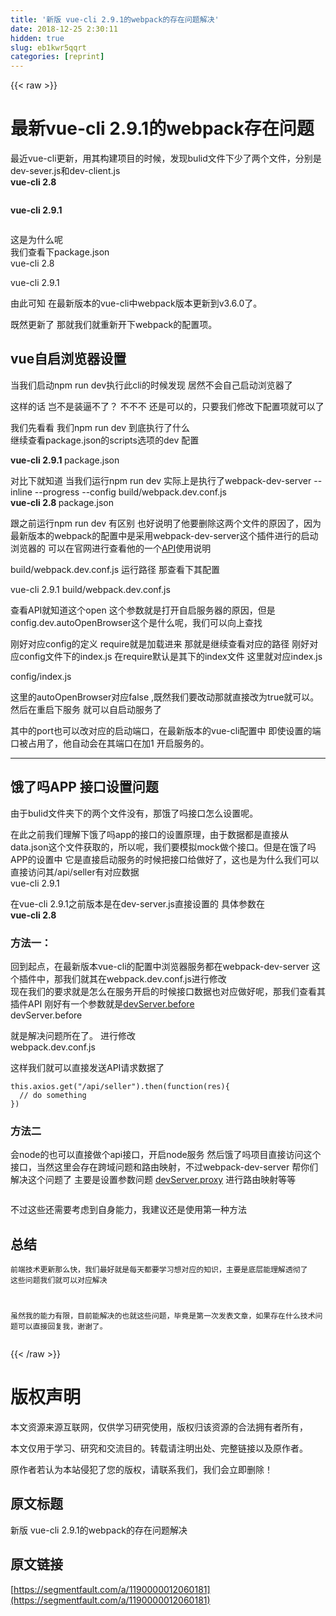 ```yaml
---
title: '新版 vue-cli 2.9.1的webpack的存在问题解决' 
date: 2018-12-25 2:30:11
hidden: true
slug: eb1kwr5qqrt
categories: [reprint]
---
```


{{< raw >}}

                    
<h1 id="articleHeader0">最新vue-cli 2.9.1的webpack存在问题</h1>
<p>最近vue-cli更新，用其构建项目的时候，发现bulid文件下少了两个文件，分别是dev-sever.js和dev-client.js  <br><strong> vue-cli 2.8  </strong></p>
<p><span class="img-wrap"><img data-src="https://sghuangrihuang.github.io/staticRepository/11-18/images/1.png" src="https://static.alili.techhttps://sghuangrihuang.github.io/staticRepository/11-18/images/1.png" alt="" title="" style="cursor: pointer; display: inline;"></span></p>
<p><strong>vue-cli 2.9.1  </strong> </p>
<p><span class="img-wrap"><img data-src="https://sghuangrihuang.github.io/staticRepository/11-18/images/2.png" src="https://static.alili.techhttps://sghuangrihuang.github.io/staticRepository/11-18/images/2.png" alt="" title="" style="cursor: pointer; display: inline;"></span></p>
<p>这是为什么呢  <br>我们查看下package.json   <br>vue-cli 2.8  <br><span class="img-wrap"><img data-src="https://sghuangrihuang.github.io/staticRepository/11-18/images/3.png" src="https://static.alili.techhttps://sghuangrihuang.github.io/staticRepository/11-18/images/3.png" alt="" title="" style="cursor: pointer; display: inline;"></span></p>
<p>vue-cli 2.9.1  <br><span class="img-wrap"><img data-src="https://sghuangrihuang.github.io/staticRepository/11-18/images/4.png" src="https://static.alili.techhttps://sghuangrihuang.github.io/staticRepository/11-18/images/4.png" alt="" title="" style="cursor: pointer;"></span></p>
<p>由此可知 在最新版本的vue-cli中webpack版本更新到v3.6.0了。   </p>
<p>既然更新了 那就我们就重新开下webpack的配置项。</p>
<h2 id="articleHeader1">vue自启浏览器设置</h2>
<p>当我们启动npm run dev执行此cli的时候发现 居然不会自己启动浏览器了  </p>
<p>这样的话 岂不是装逼不了？ 不不不 还是可以的，只要我们修改下配置项就可以了  </p>
<p>我们先看看 我们npm run dev 到底执行了什么<br>继续查看package.json的scripts选项的dev 配置  </p>
<p><strong>vue-cli 2.9.1  </strong>  package.json  <br><span class="img-wrap"><img data-src="https://sghuangrihuang.github.io/staticRepository/11-18/images/5.png" src="https://static.alili.techhttps://sghuangrihuang.github.io/staticRepository/11-18/images/5.png" alt="" title="" style="cursor: pointer; display: inline;"></span></p>
<p>对比下就知道 当我们运行npm run dev 实际上是执行了webpack-dev-server --inline --progress --config build/webpack.dev.conf.js  <br><strong>vue-cli 2.8  </strong>   package.json  <br><span class="img-wrap"><img data-src="https://sghuangrihuang.github.io/staticRepository/11-18/images/6.png" src="https://static.alili.techhttps://sghuangrihuang.github.io/staticRepository/11-18/images/6.png" alt="" title="" style="cursor: pointer; display: inline;"></span></p>
<p>跟之前运行npm run dev 有区别 也好说明了他要删除这两个文件的原因了，因为最新版本的webpack的配置中是采用webpack-dev-server这个插件进行的启动浏览器的 可以在官网进行查看他的一个<a href="https://doc.webpack-china.org/configuration/dev-server/" rel="nofollow noreferrer" target="_blank">API</a>使用说明</p>
<p>build/webpack.dev.conf.js  运行路径 那查看下其配置</p>
<p>vue-cli 2.9.1 build/webpack.dev.conf.js    <br><span class="img-wrap"><img data-src="https://sghuangrihuang.github.io/staticRepository/11-18/images/7.png" src="https://static.alili.techhttps://sghuangrihuang.github.io/staticRepository/11-18/images/7.png" alt="" title="" style="cursor: pointer;"></span></p>
<p>查看API就知道这个open 这个参数就是打开自启服务器的原因，但是config.dev.autoOpenBrowser这个是什么呢，我们可以向上查找  <br><span class="img-wrap"><img data-src="https://sghuangrihuang.github.io/staticRepository/11-18/images/8.png" src="https://static.alili.techhttps://sghuangrihuang.github.io/staticRepository/11-18/images/8.png" alt="" title="" style="cursor: pointer; display: inline;"></span></p>
<p>刚好对应config的定义 require就是加载进来 那就是继续查看对应的路径 刚好对应config文件下的index.js 在require默认是其下的index文件 这里就对应index.js  </p>
<p>config/index.js  <br><span class="img-wrap"><img data-src="https://sghuangrihuang.github.io/staticRepository/11-18/images/9.png" src="https://static.alili.techhttps://sghuangrihuang.github.io/staticRepository/11-18/images/9.png" alt="" title="" style="cursor: pointer; display: inline;"></span></p>
<p>这里的autoOpenBrowser对应false ,既然我们要改动那就直接改为true就可以。然后在重启下服务 就可以自启动服务了 </p>
<p>其中的port也可以改对应的启动端口，在最新版本的vue-cli配置中 即使设置的端口被占用了，他自动会在其端口在加1 开启服务的。</p>
<hr>
<h2 id="articleHeader2">饿了吗APP 接口设置问题</h2>
<p>由于bulid文件夹下的两个文件没有，那饿了吗接口怎么设置呢。  </p>
<p>在此之前我们理解下饿了吗app的接口的设置原理，由于数据都是直接从data.json这个文件获取的，所以呢，我们要模拟mock做个接口。但是在饿了吗APP的设置中 它是直接启动服务的时候把接口给做好了，这也是为什么我们可以直接访问其/api/seller有对应数据  <br>vue-cli 2.9.1 <span class="img-wrap"><img data-src="https://sghuangrihuang.github.io/staticRepository/11-18/images/10.png" src="https://static.alili.techhttps://sghuangrihuang.github.io/staticRepository/11-18/images/10.png" alt="" title="" style="cursor: pointer;"></span></p>
<p>在vue-cli 2.9.1之前版本是在dev-server.js直接设置的 具体参数在  <br><strong>vue-cli 2.8  </strong>  <br><span class="img-wrap"><img data-src="https://sghuangrihuang.github.io/staticRepository/11-18/images/11.png" src="https://static.alili.techhttps://sghuangrihuang.github.io/staticRepository/11-18/images/11.png" alt="" title="" style="cursor: pointer;"></span></p>
<h3 id="articleHeader3">方法一：</h3>
<p>回到起点，在最新版本vue-cli的配置中浏览器服务都在webpack-dev-server 这个插件中，那我们就其在webpack.dev.conf.js进行修改  <br>现在我们的要求就是怎么在服务开启的时候接口数据也对应做好呢，那我们查看其插件API 刚好有一个参数就是<a href="https://doc.webpack-china.org/configuration/dev-server/#devserver-before" rel="nofollow noreferrer" target="_blank">devServer.before</a>  <br>devServer.before  <br><span class="img-wrap"><img data-src="https://sghuangrihuang.github.io/staticRepository/11-18/images/12.png" src="https://static.alili.techhttps://sghuangrihuang.github.io/staticRepository/11-18/images/12.png" alt="" title="" style="cursor: pointer;"></span></p>
<p>就是解决问题所在了。 进行修改  <br>webpack.dev.conf.js<br><span class="img-wrap"><img data-src="https://sghuangrihuang.github.io/staticRepository/11-18/images/13.png" src="https://static.alili.techhttps://sghuangrihuang.github.io/staticRepository/11-18/images/13.png" alt="" title="" style="cursor: pointer;"></span></p>
<p>这样我们就可以直接发送API请求数据了</p>
<div class="widget-codetool" style="display:none;">
      <div class="widget-codetool--inner">
      <span class="selectCode code-tool" data-toggle="tooltip" data-placement="top" title="" data-original-title="全选"></span>
      <span type="button" class="copyCode code-tool" data-toggle="tooltip" data-placement="top" data-clipboard-text="this.axios.get(&quot;/api/seller&quot;).then(function(res){
  // do something
})" title="" data-original-title="复制"></span>
      <span type="button" class="saveToNote code-tool" data-toggle="tooltip" data-placement="top" title="" data-original-title="放进笔记"></span>
      </div>
      </div><pre class="javascript hljs"><code class="javascript"><span class="hljs-keyword">this</span>.axios.get(<span class="hljs-string">"/api/seller"</span>).then(<span class="hljs-function"><span class="hljs-keyword">function</span>(<span class="hljs-params">res</span>)</span>{
  <span class="hljs-comment">// do something</span>
})</code></pre>
<h3 id="articleHeader4">方法二</h3>
<p>会node的也可以直接做个api接口，开启node服务 然后饿了吗项目直接访问这个接口，当然这里会存在跨域问题和路由映射，不过webpack-dev-server 帮你们解决这个问题了 主要是设置参数问题 <a href="https://doc.webpack-china.org/configuration/dev-server/#devserver-proxy" rel="nofollow noreferrer" target="_blank">devServer.proxy</a> 进行路由映射等等  </p>
<p><span class="img-wrap"><img data-src="https://sghuangrihuang.github.io/staticRepository/11-18/images/14.png" src="https://static.alili.techhttps://sghuangrihuang.github.io/staticRepository/11-18/images/14.png" alt="" title="" style="cursor: pointer; display: inline;"></span></p>
<p>不过这些还需要考虑到自身能力，我建议还是使用第一种方法</p>
<h2 id="articleHeader5">总结</h2>
<div class="widget-codetool" style="display:none;">
      <div class="widget-codetool--inner">
      <span class="selectCode code-tool" data-toggle="tooltip" data-placement="top" title="" data-original-title="全选"></span>
      <span type="button" class="copyCode code-tool" data-toggle="tooltip" data-placement="top" data-clipboard-text="前端技术更新那么快，我们最好就是每天都要学习想对应的知识，主要是底层能理解透彻了 这些问题我们就可以对应解决

虽然我的能力有限，目前能解决的也就这些问题，毕竟是第一次发表文章，如果存在什么技术问题可以直接回复我，谢谢了。" title="" data-original-title="复制"></span>
      <span type="button" class="saveToNote code-tool" data-toggle="tooltip" data-placement="top" title="" data-original-title="放进笔记"></span>
      </div>
      </div><pre class="hljs"><code>前端技术更新那么快，我们最好就是每天都要学习想对应的知识，主要是底层能理解透彻了 这些问题我们就可以对应解决

虽然我的能力有限，目前能解决的也就这些问题，毕竟是第一次发表文章，如果存在什么技术问题可以直接回复我，谢谢了。</code></pre>

                
{{< /raw >}}

# 版权声明
本文资源来源互联网，仅供学习研究使用，版权归该资源的合法拥有者所有，

本文仅用于学习、研究和交流目的。转载请注明出处、完整链接以及原作者。

原作者若认为本站侵犯了您的版权，请联系我们，我们会立即删除！

## 原文标题
新版 vue-cli 2.9.1的webpack的存在问题解决

## 原文链接
[https://segmentfault.com/a/1190000012060181](https://segmentfault.com/a/1190000012060181)

